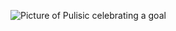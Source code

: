 ![Picture of Pulisic celebrating a goal](https://arc-anglerfish-washpost-prod-washpost.s3.amazonaws.com/public/KYDLBTHYDII6TMWSD434TWBNXM.jpg)
